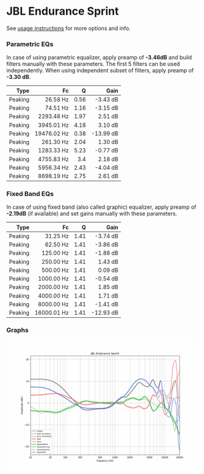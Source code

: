 # JBL Endurance Sprint
See [usage instructions](https://github.com/jaakkopasanen/AutoEq#usage) for more options and info.

### Parametric EQs
In case of using parametric equalizer, apply preamp of **-3.46dB** and build filters manually
with these parameters. The first 5 filters can be used independently.
When using independent subset of filters, apply preamp of **-3.30 dB**.

| Type    | Fc          |    Q | Gain      |
|--------:|------------:|-----:|----------:|
| Peaking | 26.58 Hz    | 0.56 | -3.43 dB  |
| Peaking | 74.51 Hz    | 1.16 | -3.15 dB  |
| Peaking | 2293.48 Hz  | 1.97 | 2.51 dB   |
| Peaking | 3945.01 Hz  | 4.18 | 3.10 dB   |
| Peaking | 19476.02 Hz | 0.38 | -13.99 dB |
| Peaking | 261.30 Hz   | 2.04 | 1.30 dB   |
| Peaking | 1283.33 Hz  | 5.23 | -0.77 dB  |
| Peaking | 4755.83 Hz  | 3.4  | 2.18 dB   |
| Peaking | 5956.34 Hz  | 2.43 | -4.04 dB  |
| Peaking | 8698.19 Hz  | 2.75 | 2.61 dB   |

### Fixed Band EQs
In case of using fixed band (also called graphic) equalizer, apply preamp of **-2.19dB**
(if available) and set gains manually with these parameters.

| Type    | Fc          |    Q | Gain      |
|--------:|------------:|-----:|----------:|
| Peaking | 31.25 Hz    | 1.41 | -3.74 dB  |
| Peaking | 62.50 Hz    | 1.41 | -3.86 dB  |
| Peaking | 125.00 Hz   | 1.41 | -1.88 dB  |
| Peaking | 250.00 Hz   | 1.41 | 1.43 dB   |
| Peaking | 500.00 Hz   | 1.41 | 0.09 dB   |
| Peaking | 1000.00 Hz  | 1.41 | -0.54 dB  |
| Peaking | 2000.00 Hz  | 1.41 | 1.85 dB   |
| Peaking | 4000.00 Hz  | 1.41 | 1.71 dB   |
| Peaking | 8000.00 Hz  | 1.41 | -1.41 dB  |
| Peaking | 16000.01 Hz | 1.41 | -12.93 dB |

### Graphs
![](./JBL%20Endurance%20Sprint.png)